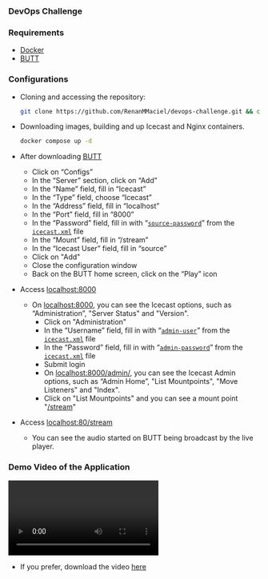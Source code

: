 ### DevOps Challenge

### Requirements
  - [Docker](https://docs.docker.com/get-started/get-docker/)
  - [BUTT](https://danielnoethen.de/butt/)

### Configurations
  - Cloning and accessing the repository:
    ```bash
    git clone https://github.com/RenanMMaciel/devops-challenge.git && cd devops-challenge
    ```

  - Downloading images, building and up Icecast and Nginx containers.
    ```bash
    docker compose up -d
    ```

  - After downloading [BUTT](https://danielnoethen.de/butt/)
    - Click on “Configs”
    - In the “Server” section, click on “Add”
    - In the “Name” field, fill in “Icecast”
    - In the “Type” field, choose “Icecast”
    - In the “Address” field, fill in “localhost”
    - In the “Port” field, fill in “8000”
    - In the “Password” field, fill in with “[`source-password`](icecast/icecast.xml#L15)” from the [`icecast.xml`](icecast/icecast.xml) file
    - In the “Mount” field, fill in “/stream”
    - In the “Icecast User” field, fill in “source”
    - Click on "Add"
    - Close the configuration window
    - Back on the BUTT home screen, click on the “Play” icon

  - Access [localhost:8000](http://localhost:8000)
    - On [localhost:8000](http://localhost:8000), you can see the Icecast options, such as “Administration”, "Server Status" and "Version".
      - Click on "Administration"
      - In the “Username” field, fill in with “[`admin-user`](icecast/icecast.xml#L17)” from the [`icecast.xml`](icecast/icecast.xml) file
      - In the “Password” field, fill in with “[`admin-password`](icecast/icecast.xml#L18)” from the [`icecast.xml`](icecast/icecast.xml) file
      - Submit login
      - On [localhost:8000/admin/](http://localhost:8000/admin/), you can see the Icecast Admin options, such as “Admin Home”, "List Mountpoints", "Move Listeners" and "Index".
      - Click on "List Mountpoints" and you can see a mount point "[/stream](http://localhost:80/stream)"

  - Access [localhost:80/stream](http://localhost:80/stream)
    - You can see the audio started on BUTT being broadcast by the live player.

### Demo Video of the Application
  <video controls>
  <source src="docs/application.mp4" type="video/mp4">
  </video>

  - If you prefer, download the video [here](docs/application.mp4)
